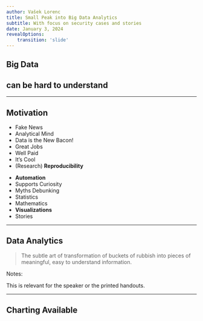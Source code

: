 ```yaml
---
author: Vašek Lorenc
title: Small Peak into Big Data Analytics
subtitle: With focus on security cases and stories
date: January 3, 2024
revealOptions:
    transition: 'slide'
---
```


<h2 class="r-fit-text">Big Data</h2>
<h2 class="r-fit-text">can be hard to understand</h2>

---

## Motivation

<div id="left">

- Fake News
- Analytical Mind
- Data is the New Bacon!
- Great Jobs
- Well Paid
- It’s Cool
- (Research) **Reproducibility**

</div>

<div id="right">

- **Automation**
- Supports Curiosity
- Myths Debunking
- Statistics
- Mathematics
- **Visualizations**
- Stories

</div>

---

## Data Analytics

> The subtle art of transformation of
> buckets of rubbish into pieces of
> meaningful, easy to understand
> information.

Notes:

This is relevant for the speaker or the printed handouts.

---

## Charting Available

<canvas data-chart="line">
<!--
{
 "data": {
  "labels": ["January"," February"," March"," April"," May"," June"," July"],
  "datasets":[
   {
    "data":[65,59,80,81,56,55,40],
    "label":"My first dataset","backgroundColor":"rgba(20,220,220,.8)"
   },
   {
    "data":[28,48,40,19,86,27,90],
    "label":"My second dataset","backgroundColor":"rgba(220,120,120,.8)"
   }
  ]
 }
}
-->
</canvas>

